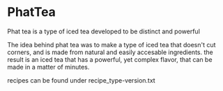 # PhatTea
 Phat tea is a type of iced tea developed to be distinct and powerful

 The idea behind phat tea was to make a type of iced tea that doesn't cut corners, and is made from natural and easily accesable ingredients. the result is an iced tea that has a powerful, yet complex flavor, that can be made in a matter of minutes.

 recipes can be found under recipe_type-version.txt
